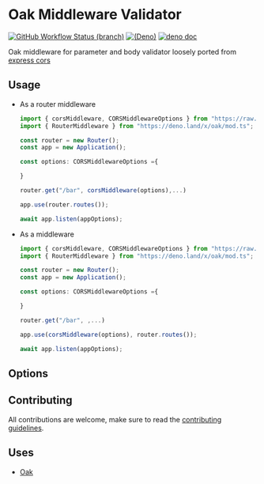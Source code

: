 # Oak Middleware Validator

[![GitHub Workflow Status (branch)](https://img.shields.io/github/workflow/status/halvardssm/oak-middleware-validator/ci/master?style=flat-square&logo=github)](https://github.com/halvardssm/oak-middleware-validator/actions?query=branch%3Amaster+workflow%3ACI)
[![(Deno)](https://img.shields.io/badge/deno-v1.1.3-green.svg?style=flat-square&logo=deno)](https://deno.land)
[![deno doc](https://img.shields.io/badge/deno-doc-blue.svg?style=flat-square&logo=deno)](https://doc.deno.land/https/raw.githubusercontent.com/halvardssm/oak-middleware-validator/master/mod.ts)

Oak middleware for parameter and body validator loosely ported from [express cors](https://github.com/expressjs/cors/)

## Usage

* As a router middleware

  ```ts
  import { corsMiddleware, CORSMiddlewareOptions } from "https://raw.githubusercontent.com/halvardssm/oak-middleware-cors/master/mod.ts"
  import { RouterMiddleware } from "https://deno.land/x/oak/mod.ts";
  
  const router = new Router();
  const app = new Application();

  const options: CORSMiddlewareOptions ={

  }
  
  router.get("/bar", corsMiddleware(options),...)
  
  app.use(router.routes());
  
  await app.listen(appOptions);
  ```

* As a middleware

  ```ts
  import { corsMiddleware, CORSMiddlewareOptions } from "https://raw.githubusercontent.com/halvardssm/oak-middleware-cors/master/mod.ts"
  import { RouterMiddleware } from "https://deno.land/x/oak/mod.ts";
  
  const router = new Router();
  const app = new Application();

  const options: CORSMiddlewareOptions ={

  }
  
  router.get("/bar", ,...)
  
  app.use(corsMiddleware(options), router.routes());
  
  await app.listen(appOptions);
  ```

## Options

## Contributing

All contributions are welcome, make sure to read the [contributing guidelines](./.github/CONTRIBUTING.md).

## Uses

* [Oak](https://deno.land/x/oak/)
